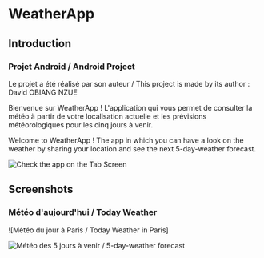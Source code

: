 # WeatherApp
## Introduction
### Projet Android / Android Project

Le projet a été réalisé par son auteur / This project is made by its author : David OBIANG NZUE 

Bienvenue sur WeatherApp ! L'application qui vous permet de consulter la météo à partir de votre localisation actuelle et 
les prévisions météorologiques pour les cinq jours à venir.

Welcome to WeatherApp ! The app in which you can have a look on the weather by sharing your location 
and see the next 5-day-weather forecast.

![Check the app on the Tab Screen](https://user-images.githubusercontent.com/45243678/55495397-195c8b80-563d-11e9-92d9-bbf7ea9b5407.jpg)

## Screenshots
### Météo d'aujourd'hui / Today Weather 
![Météo du jour à Paris / Today Weather in Paris]


![Météo des 5 jours à venir / 5-day-weather forecast]()
